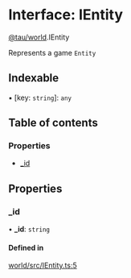 # Interface: IEntity

[@tau/world](../modules/tau_world.md).IEntity

Represents a game `Entity`

## Indexable

▪ [key: `string`]: `any`

## Table of contents

### Properties

- [\_id](tau_world.IEntity.md#_id)

## Properties

### \_id

• **\_id**: `string`

#### Defined in

[world/src/IEntity.ts:5](https://github.com/tau-mud/tau/blob/6645dc6/packages/world/src/IEntity.ts#L5)
